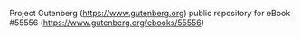 Project Gutenberg (https://www.gutenberg.org) public repository for
eBook #55556 (https://www.gutenberg.org/ebooks/55556)
